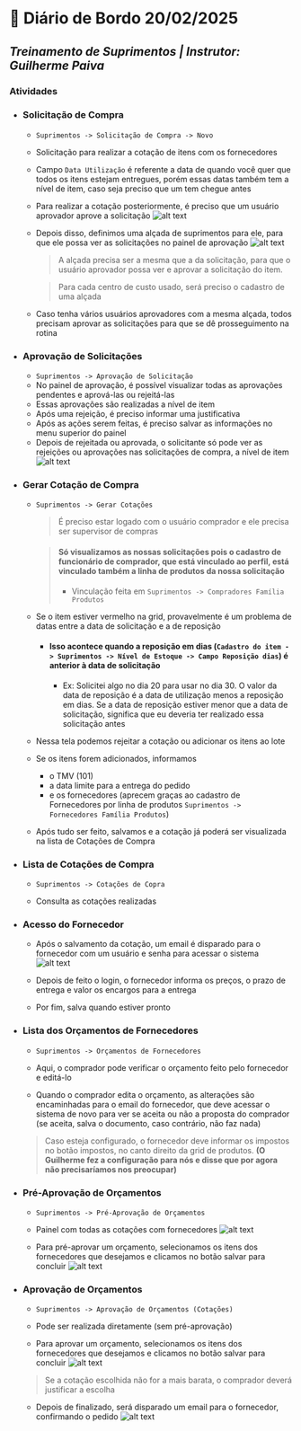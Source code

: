 # 📌 **Diário de Bordo 20/02/2025**
## *Treinamento de Suprimentos | Instrutor: Guilherme Paiva*

### Atividades

- ### Solicitação de Compra
    - `Suprimentos -> Solicitação de Compra -> Novo`

    - Solicitação para realizar a cotação de itens com os fornecedores

    - Campo `Data Utilização` é referente a data de quando você quer que todos os itens estejam entregues, porém essas datas também tem a nível de item, caso seja preciso que um tem chegue antes

    - Para realizar a cotação posteriormente, é preciso que um usuário aprovador aprove a solicitação
        ![alt text](../imagens/Screenshot_32.png)
    
    - Depois disso, definimos uma alçada de suprimentos para ele, para que ele possa ver as solicitações no painel de aprovação
        ![alt text](../imagens/Screenshot_33.png)
        > A alçada precisa ser a mesma que a da solicitação, para que o usuário aprovador possa ver e aprovar a solicitação do item.
        
        > Para cada centro de custo usado, será preciso o cadastro de uma alçada

    - Caso tenha vários usuários aprovadores com a mesma alçada, todos precisam aprovar as solicitações para que se dê prosseguimento na rotina

- ### Aprovação de Solicitações
    - `Suprimentos -> Aprovação de Solicitação`
    - No painel de aprovação, é possível visualizar todas as aprovações pendentes e aprová-las ou rejeitá-las
    - Essas aprovações são realizadas a nível de item
    - Após uma rejeição, é preciso informar uma justificativa
    - Após as ações serem feitas, é preciso salvar as informações no menu superior do painel
    - Depois de rejeitada ou aprovada, o solicitante só pode ver as rejeições ou aprovações nas solicitações de compra, a nível de item
        ![alt text](../imagens/Screenshot_34.png)

- ### Gerar Cotação de Compra
    - `Suprimentos -> Gerar Cotações`
        > É preciso estar logado com o usuário comprador e ele precisa ser supervisor de compras

        > #### Só visualizamos as nossas solicitações pois o cadastro de funcionário de comprador, que está vinculado ao perfil, está vinculado também a linha de produtos da nossa solicitação
        > - Vinculação feita em `Suprimentos -> Compradores Família Produtos`
        
    - Se o item estiver vermelho na grid, provavelmente é um problema de datas entre a data de solicitação e a de reposição
        - #### Isso acontece quando a reposição em dias (`Cadastro do item -> Suprimentos -> Nível de Estoque -> Campo Reposição dias`) é anterior à data de solicitação
            - Ex: Solicitei algo no dia 20 para usar no dia 30. O valor da data de reposição é a data de utilização menos a reposição em dias. Se a data de reposição estiver menor que a data de solicitação, significa que eu deveria ter realizado essa solicitação antes
    
    - Nessa tela podemos rejeitar a cotação ou adicionar os itens ao lote
    
    - Se os itens forem adicionados, informamos
        - o TMV (101)
        - a data limite para a entrega do pedido
        - e os fornecedores (aprecem graças ao cadastro de Fornecedores por linha de produtos `Suprimentos -> Fornecedores Família Produtos`)
    
    - Após tudo ser feito, salvamos e a cotação já poderá ser visualizada na lista de Cotações de Compra

- ### Lista de Cotações de Compra
    - `Suprimentos -> Cotações de Copra`
    
    - Consulta as cotações realizadas 

- ### Acesso do Fornecedor
    - Após o salvamento da cotação, um email é disparado para o fornecedor com um usuário e senha para acessar o sistema
        ![alt text](../imagens/Screenshot_35.png)
    
    - Depois de feito o login, o fornecedor informa os preços, o prazo de entrega e valor os encargos para a entrega
    - Por fim, salva quando estiver pronto

- ### Lista dos Orçamentos de Fornecedores
    - `Suprimentos -> Orçamentos de Fornecedores`
    
    - Aqui, o comprador pode verificar o orçamento feito pelo fornecedor e editá-lo
    
    - Quando o comprador edita o  orçamento, as alterações são encaminhadas para o email do fornecedor, que deve acessar o sistema de novo para ver se aceita ou não a proposta do comprador (se aceita, salva o documento, caso contrário, não faz nada)

    > Caso esteja configurado, o fornecedor deve informar os impostos no botão impostos, no canto direito da grid de produtos. **(O Guilherme fez a configuração para nós e disse que por agora não precisaríamos nos preocupar)**

- ### Pré-Aprovação de Orçamentos
    - `Suprimentos -> Pré-Aprovação de Orçamentos`

    - Painel com todas as cotações com fornecedores
        ![alt text](../imagens/Screenshot_36.png)

    - Para pré-aprovar um orçamento, selecionamos os itens dos fornecedores que desejamos e clicamos no botão salvar para concluir
        ![alt text](../imagens/Screenshot_37.png)

- ### Aprovação de Orçamentos
    - `Suprimentos -> Aprovação de Orçamentos (Cotações)`

    - Pode ser realizada diretamente (sem pré-aprovação)

    - Para aprovar um orçamento, selecionamos os itens dos fornecedores que desejamos e clicamos no botão salvar para concluir
        ![alt text](../imagens/Screenshot_38.png)

    > Se a cotação escolhida não for a mais barata, o comprador deverá justificar a escolha

    - Depois de finalizado, será disparado um email para o fornecedor, confirmando o pedido
        ![alt text](../imagens/Screenshot_39.png)
        